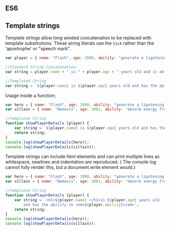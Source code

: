 ## ES6

## Template strings

Template strings allow long winded concatenation to be replaced with template substitutions.  These string literals use the `tick` rather than the 'apostrophe' or "speech mark".

<div
  data-runkit
  data-runkit-evaluate-on-load="true"
  data-runkit-gutter-style="none"
  data-runkit-node-version="18"
>

```javascript
var player = { name: "Flash", age: 2000, ability: "generate a ligntening stike" };

//Standard String Concatenation:
var string = player.name + " is " + player.age + " years old and is able to" + player.ability;

//Templated String
var string = `${player.name} is ${player.age} years old and has the ability to ${player.ability}`;
```

</div>

Usage inside a function;

<div
  data-runkit
  data-runkit-evaluate-on-load="true"
  data-runkit-gutter-style="none"
  data-runkit-node-version="18"
>

```javascript
var hero = { name: "Flash", age: 2000, ability: "generate a ligntening stike" };
var villain = { name: "Nemesis", age: 2001, ability: "absorb energy from lightening" };

//Templated String
function showPlayerDetails (player) { 
    var string = `${player.name} is ${player.age} years old and has the ability to ${player.ability}`;
    return string;
}
console.log(showPlayerDetails(hero));
console.log(showPlayerDetails(villain));
```

</div>

Template strings can include html elements and can print multiple lines as whitespace, newlines and indentation are reproduced. ( The console log cannot fully render this, but a document.write element would.)

<div
  data-runkit
  data-runkit-evaluate-on-load="true"
  data-runkit-gutter-style="none"
  data-runkit-node-version="18"
>

```javascript
var hero = { name: "Flash", age: 2000, ability: "generate a ligntening stike" };
var villain = { name: "Nemesis", age: 2001, ability: "absorb energy from lightening" };

//Templated String
function showPlayerDetails (player) { 
    var string = `<h1>${player.name} </h1>is ${player.age} years old 
        and has the ability to <em>${player.ability}</em>`;
    return string;
}
console.log(showPlayerDetails(hero));
console.log(showPlayerDetails(villain));
```

</div>